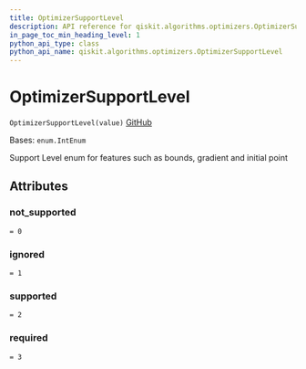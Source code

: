 ```yaml
---
title: OptimizerSupportLevel
description: API reference for qiskit.algorithms.optimizers.OptimizerSupportLevel
in_page_toc_min_heading_level: 1
python_api_type: class
python_api_name: qiskit.algorithms.optimizers.OptimizerSupportLevel
---
```


# OptimizerSupportLevel

<span id="qiskit.algorithms.optimizers.OptimizerSupportLevel" />

`OptimizerSupportLevel(value)` [GitHub](https://github.com/qiskit/qiskit/tree/stable/0.23/qiskit/algorithms/optimizers/optimizer.py "view source code")

Bases: `enum.IntEnum`

Support Level enum for features such as bounds, gradient and initial point

## Attributes

<span id="qiskit.algorithms.optimizers.OptimizerSupportLevel.not_supported" />

### not\_supported

`= 0`

<span id="qiskit.algorithms.optimizers.OptimizerSupportLevel.ignored" />

### ignored

`= 1`

<span id="qiskit.algorithms.optimizers.OptimizerSupportLevel.supported" />

### supported

`= 2`

<span id="qiskit.algorithms.optimizers.OptimizerSupportLevel.required" />

### required

`= 3`

